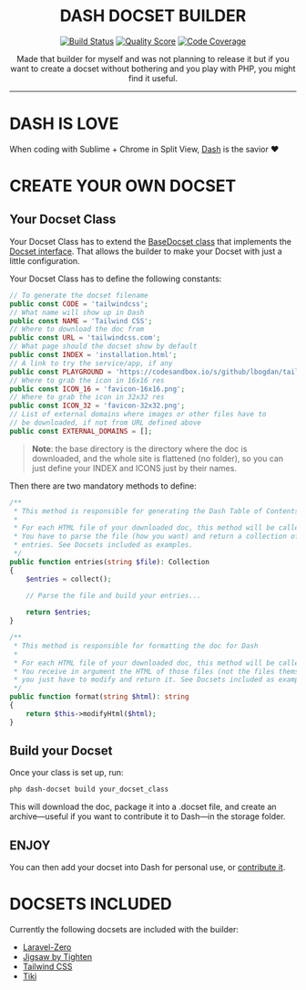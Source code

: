 <h1 align="center">DASH DOCSET BUILDER</h1>

<p align="center">
    <a href="https://travis-ci.org/godbout/dash-docset-builder"><img src="https://img.shields.io/travis/godbout/dash-docset-builder/master.svg?style=flat-square" alt="Build Status"></a>
    <a href="https://scrutinizer-ci.com/g/godbout/dash-docset-builder"><img src="https://img.shields.io/scrutinizer/g/godbout/dash-docset-builder.svg?style=flat-square" alt="Quality Score"></a>
    <a href="https://scrutinizer-ci.com/g/godbout/dash-docset-builder"><img src="https://scrutinizer-ci.com/g/godbout/dash-docset-builder/badges/coverage.png?b=master" alt="Code Coverage"></a>
</p>

<p align="center">
    Made that builder for myself and was not planning to release it but if you want to create a docset without bothering and you play with PHP, you might find it useful.
</p>

___

# DASH IS LOVE

When coding with Sublime + Chrome in Split View, [Dash](http://kapeli.com/) is the savior ❤️

# CREATE YOUR OWN DOCSET

## Your Docset Class

Your Docset Class has to extend the [BaseDocset class](https://github.com/godbout/dash-docset-builder/blob/master/app/Docsets/BaseDocset.php) that implements the [Docset interface](https://github.com/godbout/dash-docset-builder/blob/master/app/Contracts/Docset.php). That allows the builder to make your Docset with just a little configuration.

Your Docset Class has to define the following constants:

```php
// To generate the docset filename
public const CODE = 'tailwindcss';
// What name will show up in Dash
public const NAME = 'Tailwind CSS';
// Where to download the doc from
public const URL = 'tailwindcss.com';
// What page should the docset show by default
public const INDEX = 'installation.html';
// A link to try the service/app, if any
public const PLAYGROUND = 'https://codesandbox.io/s/github/lbogdan/tailwindcss-playground';
// Where to grab the icon in 16x16 res
public const ICON_16 = 'favicon-16x16.png';
// Where to grab the icon in 32x32 res
public const ICON_32 = 'favicon-32x32.png';
// List of external domains where images or other files have to
// be downloaded, if not from URL defined above
public const EXTERNAL_DOMAINS = [];
```

>**Note**: the base directory is the directory where the doc is downloaded, and the whole site is flattened (no folder), so you can just define your INDEX and ICONS just by their names.


Then there are two mandatory methods to define:

```php
/**
 * This method is responsible for generating the Dash Table of Contents
 *
 * For each HTML file of your downloaded doc, this method will be called.
 * You have to parse the file (how you want) and return a collection of
 * entries. See Docsets included as examples.
 */
public function entries(string $file): Collection
{
    $entries = collect();

    // Parse the file and build your entries...
        
    return $entries;
}

/**
 * This method is responsible for formatting the doc for Dash
 *
 * For each HTML file of your downloaded doc, this method will be called.
 * You receive in argument the HTML of those files (not the files themselves!),
 * you just have to modify and return it. See Docsets included as examples.
 */
public function format(string $html): string
{
    return $this->modifyHtml($html);
}
```

## Build your Docset

Once your class is set up, run:
```bash
php dash-docset build your_docset_class
```

This will download the doc, package it into a .docset file, and create an archive—useful if you want to contribute it to Dash—in the storage folder.

## ENJOY

You can then add your docset into Dash for personal use, or [contribute it](https://github.com/Kapeli/Dash-User-Contributions).

# DOCSETS INCLUDED

Currently the following docsets are included with the builder:

* [Laravel-Zero](https://laravel-zero.com)
* [Jigsaw by Tighten](https://jigsaw.tighten.co)
* [Tailwind CSS](https://tailwindcss.com)
* [Tiki](https://tiki.org/)


